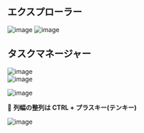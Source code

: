 ## エクスプローラー
![image](https://user-images.githubusercontent.com/1501327/228417692-d18cdde3-86fc-4388-bb0e-31d408a15694.png)
![image](https://user-images.githubusercontent.com/1501327/228417945-674e0013-4a95-4c98-8fb2-dc37589ea7cb.png)

## タスクマネージャー
![image](https://user-images.githubusercontent.com/1501327/228418475-e9c2cdf9-adca-4dfd-b7a8-ce78067d49fc.png)\
![image](https://user-images.githubusercontent.com/1501327/228418677-9e9a2380-514a-411f-9c83-fbf0b4bed3b8.png)

![image](https://user-images.githubusercontent.com/1501327/228419034-2092f204-ba51-4d05-86b5-04ce665637a4.png)

🔴 **列幅の整列は CTRL + プラスキー(テンキー)**

![image](https://user-images.githubusercontent.com/1501327/228419152-75097de3-d243-41f8-9481-c2a381f66854.png)



